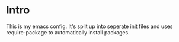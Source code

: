 # Intro
This is my emacs config. It's split up into seperate init files and uses require-package to automatically install packages.
